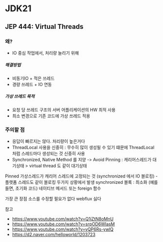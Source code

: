# JDK21
## JEP 444: Virtual Threads


### 왜?
- IO 중심 작업에서, 처리량 늘리기 위해

##### 해결방법
- 비동기IO + 적은 쓰레드
- 경량 쓰레드 + IO 연동

##### 가상 쓰레드 목적
- 요청 당 쓰레드 구조의 서버 어플리케이션의 HW 최적 사용
- 최소 변경으로 기존 코드에 가상 쓰레드 적용



### 주의할 점
- 응답이 빠르지는 않다. 처리량이 높은거다
- ThreadLocal 사용을 신중히 : 무수히 많이 생성될 수 있기 떄문에 ThreadLocal 처럼 스레드마다 생성되는 것 신중히 사용
- Synchronized, Native Method 를 지양 -> Avoid Pinning : 캐리어스레드가 대기상태 > virtual thread 도 같이 대기상태


Pinned 
가상스레드가 캐리어 스레드에 고정되는 것 (synchronized 에서 IO 블로킹) -플랫폼 스레드도 같이 블로킹
두가지 상황에서 발생
synchronized 블록 : 최소화 (예를 들면, 초기화 코드)
네이티브 메서드 또는 foreign 함수

가장 큰 장점 
소스를 수정할 필요가 없다 webflux 싫다



참고
- https://www.youtube.com/watch?v=Q1jZtN8oMnU
- https://www.youtube.com/watch?v=srpOD6WIasM
- https://www.youtube.com/watch?v=vQP6Rs-ywlQ
- https://d2.naver.com/helloworld/1203723
